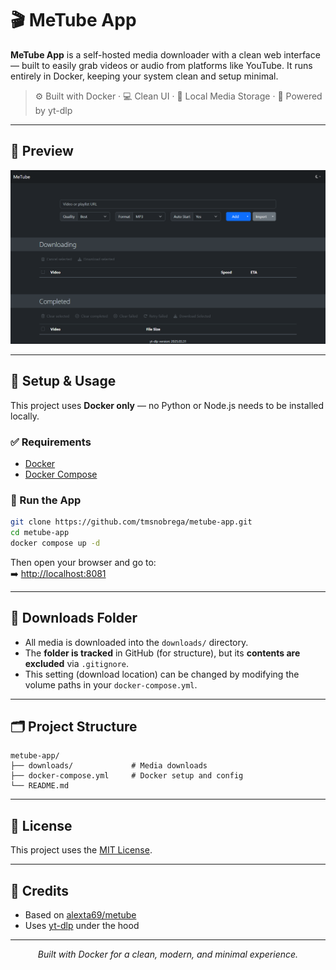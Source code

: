 # 🎬 MeTube App

**MeTube App** is a self-hosted media downloader with a clean web interface — built to easily grab videos or audio from platforms like YouTube. It runs entirely in Docker, keeping your system clean and setup minimal.

> ⚙️ Built with Docker · 💻 Clean UI · 📁 Local Media Storage · 🧩 Powered by yt-dlp

---

## 📸 Preview

<p align="center">
  <img src="./metube_screenshot.png" alt="MeTube UI Preview" width="600"/>
</p>

---

## 🧰 Setup & Usage

This project uses **Docker only** — no Python or Node.js needs to be installed locally.

### ✅ Requirements

- [Docker](https://www.docker.com/products/docker-desktop)
- [Docker Compose](https://docs.docker.com/compose/)

### 🚀 Run the App

```bash
git clone https://github.com/tmsnobrega/metube-app.git
cd metube-app
docker compose up -d
```

Then open your browser and go to:  
➡️ [http://localhost:8081](http://localhost:8081)

---

## 📂 Downloads Folder

- All media is downloaded into the `downloads/` directory.
- The **folder is tracked** in GitHub (for structure), but its **contents are excluded** via `.gitignore`.
- This setting (download location) can be changed by modifying the volume paths in your `docker-compose.yml`.

---

## 🗂️ Project Structure

```
metube-app/
├── downloads/             # Media downloads
├── docker-compose.yml     # Docker setup and config
└── README.md              
```

---

## 📜 License

This project uses the [MIT License](LICENSE).

---

## 🙏 Credits

- Based on [alexta69/metube](https://github.com/alexta69/metube)
- Uses [yt-dlp](https://github.com/yt-dlp/yt-dlp) under the hood

---

<p align="center">
  <em>Built with Docker for a clean, modern, and minimal experience.</em>
</p>
